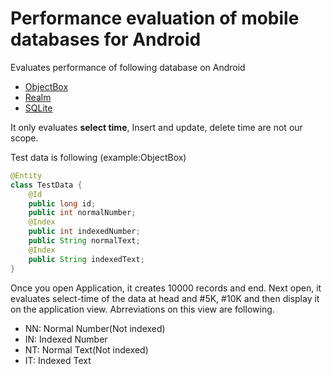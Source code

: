 # Performance evaluation of mobile databases for Android

Evaluates performance of following database on Android
- [ObjectBox](https://objectbox.io/)
- [Realm](https://realm.io)
- [SQLite](https://www.sqlite.org/index.html)

It only evaluates __select time__, Insert and update, delete time are not our scope.

Test data is following (example:ObjectBox)
```java
@Entity
class TestData {
	@Id
	public long id;
	public int normalNumber;
	@Index
	public int indexedNumber;
	public String normalText;
	@Index
	public String indexedText;
}

```

Once you open Application, it creates 10000 records and end.
Next open, it evaluates select-time of the data at head and #5K, #10K and then display it on the application view.
Abrreviations on this view are following.
- NN: Normal Number(Not indexed)
- IN: Indexed Number
- NT: Normal Text(Not indexed)
- IT: Indexed Text








